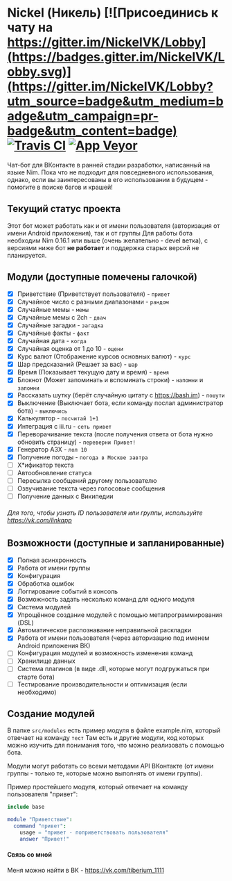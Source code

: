 Nickel (Никель) [![Присоединись к чату на https://gitter.im/NickelVK/Lobby](https://badges.gitter.im/NickelVK/Lobby.svg)](https://gitter.im/NickelVK/Lobby?utm_source=badge&utm_medium=badge&utm_campaign=pr-badge&utm_content=badge) [![Travis CI](https://travis-ci.org/VKBots/Nickel.svg?branch=master)](https://travis-ci.org/TiberiumN/Nickel) [![App Veyor](https://ci.appveyor.com/api/projects/status/futyiif4dq7blmof/branch/master?svg=true)](https://ci.appveyor.com/project/TiberiumPY/nickelvk/branch/master)
======

Чат-бот для ВКонтакте в ранней стадии разработки, написанный на языке Nim.
Пока что не подходит для повседневного использования, однако, если вы заинтересованы в его использовании в будущем - помогите в поиске багов и крашей!

## Текущий статус проекта
Этот бот может работать как и от имени пользователя (авторизация от имени Android приложения), так и от группы
Для работы бота необходим Nim 0.16.1 или выше (очень желательно - devel ветка), с версиями ниже бот **не работает** и поддержка старых версий не планируется.

## Модули (доступные помечены галочкой)
- [x] Приветствие (Приветствует пользователя) - `привет`
- [x] Случайное число с разными диапазонами - `рандом`
- [x] Случайные мемы - `мемы`
- [x] Случайные мемы с 2ch - `двач`
- [x] Случайные загадки - `загадка`
- [x] Случайные факты - `факт`
- [x] Случайная дата - `когда`
- [x] Случайная оценка от 1 до 10 - `оцени`
- [x] Курс валют (Отображение курсов основных валют) - `курс`
- [x] Шар предсказаний (Решает за вас) - `шар`
- [x] Время (Показывает текущую дату и время) - `время`
- [x] Блокнот (Может запоминать и вспоминать строки) - `напомни` и `запомни`
- [x] Рассказать шутку (берёт случайную цитату с https://bash.im) - `пошути`
- [x] Выключение (Выключает бота, если команду послал администратор бота) - `выключись`
- [x] Калькулятор - `посчитай 1+1`
- [x] Интеграция с iii.ru - `сеть привет`
- [x] Переворачивание текста (после получения ответа от бота нужно обновить страницу) - `переверни Привет!`
- [x] Генератор АЗХ - `лол 10`
- [x] Получение погоды - `погода в Москве завтра`
- [ ] Х*ификатор текста
- [ ] Автообновление статуса
- [ ] Пересылка сообщений другому пользователю
- [ ] Озвучивание текста через голосовые сообщения
- [ ] Получение данных с Википедии
###### Для того, чтобы узнать ID пользователя или группы, используйте https://vk.com/linkapp

## Возможности (доступные и запланированные)
- [x] Полная асинхронность
- [x] Работа от имени группы
- [x] Конфигурация
- [x] Обработка ошибок
- [x] Логгирование событий в консоль
- [x] Возможность задать несколько команд для одного модуля
- [x] Система модулей
- [x] Упрощённое создание модулей с помощью метапрограммирования (DSL)
- [x] Автоматическое распознавание неправильной раскладки
- [x] Работа от имени пользователя (через авторизацию под именем Android приложения ВК)
- [ ] Конфигурация модулей и возможность изменения команд
- [ ] Хранилище данных
- [ ] Система плагинов (в виде .dll, которые могут подгружаться при старте бота)
- [ ] Тестирование производительности и оптимизация (если необходимо)

## Создание модулей
В папке `src/modules` есть пример модуля в файле example.nim, который отвечает на команду `тест`
Там есть и другие модули, код которых можно изучить для понимания того, что можно реализовать с помощью бота.

Модули могут работать со всеми методами API ВКонтакте (от имени группы - только те, которые можно выполнять от имени группы).

Пример простейшего модуля, который отвечает на команду пользователя "привет":
```nim
include base

module "Приветствие":
  command "привет":
    usage = "привет - поприветствовать пользователя"
    answer "Привет!"
```
#### Связь со мной
Меня можно найти в ВК - https://vk.com/tiberium_1111
